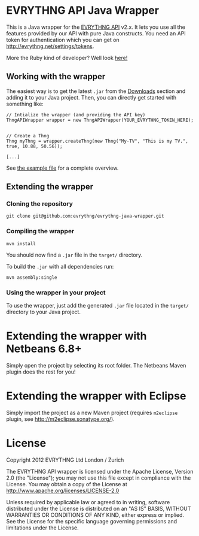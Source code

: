 # EVRYTHNG API Java Wrapper

This is a Java wrapper for the [EVRYTHNG API](http://dev.evrythng.net) v2.x. It lets you use all the features provided by our API with pure Java constructs. 
You need an API token for authentication which you can get on <http://evrythng.net/settings/tokens>.

More the Ruby kind of developer? Well look [here!](https://github.com/evrythng/evrythng-ruby-wrapper)

## Working with the wrapper

The easiest way is to get the latest `.jar` from the [Downloads](evrythng-java-wrapper/downloads) section and adding it to your Java project.
Then, you can directly get started with something like:

    // Intialize the wrapper (and providing the API key)
    ThngAPIWrapper wrapper = new ThngAPIWrapper(YOUR_EVRYTHNG_TOKEN_HERE);
            

    // Create a Thng
    Thng myThng = wrapper.createThng(new Thng("My-TV", "This is my TV.", true, 10.88, 50.56));
    
    [...]

See [the example file](src/main/java/net/evrythng/thng/api/examples/Examples.java) for a complete overview.

## Extending the wrapper

### Cloning the repository

	git clone git@github.com:evrythng/evrythng-java-wrapper.git


### Compiling the wrapper

    mvn install

You should now find a `.jar` file in the `target/` directory.

To build the `.jar` with all dependencies run:

    mvn assembly:single

### Using the wrapper in your project

To use the wrapper, just add the generated `.jar` file located in the `target/` directory to your Java project.

# Extending the wrapper with Netbeans 6.8+

Simply open the project by selecting its root folder. The Netbeans Maven plugin does the rest for you!

# Extending the wrapper with Eclipse

Simply import the project as a new Maven project (requires `m2eclipse` plugin, see <http://m2eclipse.sonatype.org/>).


# License

 Copyright 2012 EVRYTHNG Ltd London / Zurich

   The EVRYTHNG API wrapper is licensed under the Apache License, Version 2.0 (the "License");
   you may not use this file except in compliance with the License.
   You may obtain a copy of the License at http://www.apache.org/licenses/LICENSE-2.0

   Unless required by applicable law or agreed to in writing, software
   distributed under the License is distributed on an "AS IS" BASIS,
   WITHOUT WARRANTIES OR CONDITIONS OF ANY KIND, either express or implied.
   See the License for the specific language governing permissions and
   limitations under the License.

